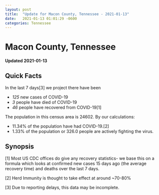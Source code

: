 ```yaml
---
layout: post
title:  "Update for Macon County, Tennessee - 2021-01-13"
date:   2021-01-13 01:01:29 -0600
categories: Tennessee
---
```


# Macon County, Tennessee
#### Updated 2021-01-13

## Quick Facts

In the last 7 days[3] we project there have been
- *125* new cases of COVID-19
- *3* people have died of COVID-19
- *46* people have recovered from COVID-19[1]

The population in this census area is 24602. By our calculations:
- 11.34% of the population have had COVID-19.[2]
- 1.33% of the population or 326.0 people are actively fighting the virus.

## Synopsis




[1] Most US CDC offices do give any recovery statistics- we base this on a formula which looks at confirmed new cases
15 days ago (the average recovery time) and deaths over the last 7 days.

[2] Herd Immunity is thought to take effect at around ~70-80%

[3] Due to reporting delays, this data may be incomplete.
 
    